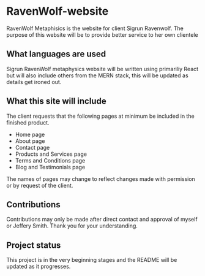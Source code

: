 # RavenWolf-website
RavenWolf Metaphisics is the website for client Sigrun Ravenwolf. The purpose of this website will be to provide better service to her own clientele

## What languages are used
Sigrun RavenWolf metaphysics website will be written using primariliy React but will also include others from the MERN stack, this will be updated as details get ironed out.

## What this site will include
The client requests that the following pages at minimum be included in the finished product.
  - Home page
  - About page
  - Contact page
  - Products and Services page
  - Terms and Conditions page
  - Blog and Testimonials page<br>

The names of pages may change to reflect changes made with permission or by request of the client.

## Contributions
Contributions may only be made after direct contact and approval of myself or Jeffery Smith. Thank you for your understanding.

## Project status
This project is in the very beginning stages and the README will be updated as it progresses.
